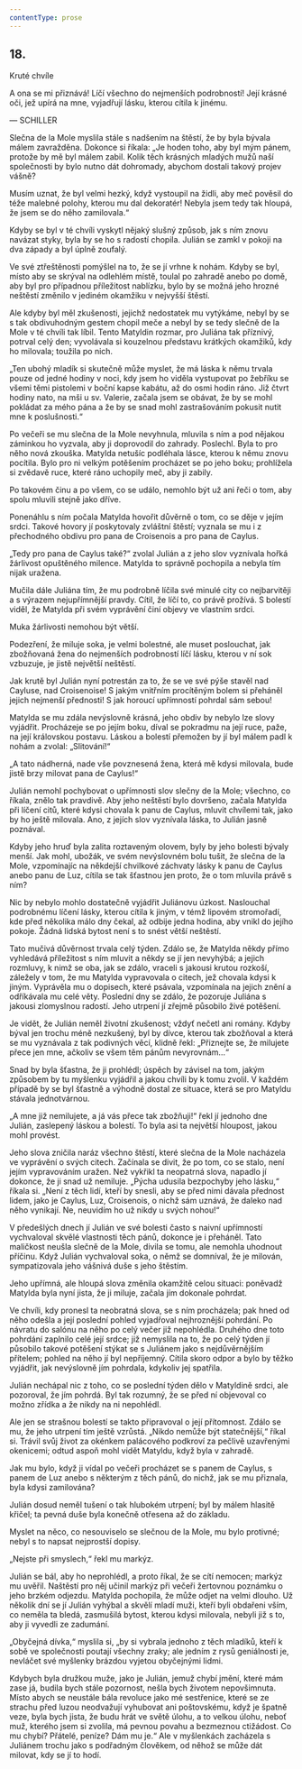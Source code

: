 ```yaml
---
contentType: prose
---
```


## 18.  
Kruté chvíle

A ona se mi přiznává! Líčí všechno do nejmenších podrobností! Její krásné oči, jež upírá na mne, vyjadřují lásku, kterou cítila k jinému.

— SCHILLER

Slečna de la Mole myslila stále s nadšením na štěstí, že by byla bývala málem zavražděna. Dokonce si říkala: „Je hoden toho, aby byl mým pánem, protože by mě byl málem zabil. Kolik těch krásných mladých mužů naší společnosti by bylo nutno dát dohromady, abychom dostali takový projev vášně?

Musím uznat, že byl velmi hezký, když vystoupil na židli, aby meč pověsil do téže malebné polohy, kterou mu dal dekoratér! Nebyla jsem tedy tak hloupá, že jsem se do něho zamilovala.“

Kdyby se byl v té chvíli vyskytl nějaký slušný způsob, jak s ním znovu navázat styky, byla by se ho s radostí chopila. Julián se zamkl v pokoji na dva západy a byl úplně zoufalý.

Ve své ztřeštěnosti pomýšlel na to, že se jí vrhne k nohám. Kdyby se byl, místo aby se skrýval na odlehlém místě, toulal po zahradě anebo po domě, aby byl pro případnou příležitost nablízku, bylo by se možná jeho hrozné neštěstí změnilo v jediném okamžiku v nejvyšší štěstí.

Ale kdyby byl měl zkušenosti, jejichž nedostatek mu vytýkáme, nebyl by se s tak obdivuhodným gestem chopil meče a nebyl by se tedy slečně de la Mole v té chvíli tak líbil. Tento Matyldin rozmar, pro Juliána tak příznivý, potrval celý den; vyvolávala si kouzelnou představu krátkých okamžiků, kdy ho milovala; toužila po nich.

„Ten ubohý mladík si skutečně může myslet, že má láska k němu trvala pouze od jedné hodiny v noci, kdy jsem ho viděla vystupovat po žebříku se všemi těmi pistolemi v boční kapse kabátu, až do osmi hodin ráno. Již čtvrt hodiny nato, na mši u sv. Valerie, začala jsem se obávat, že by se mohl pokládat za mého pána a že by se snad mohl zastrašováním pokusit nutit mne k poslušnosti.“

Po večeři se mu slečna de la Mole nevyhnula, mluvila s ním a pod nějakou záminkou ho vyzvala, aby ji doprovodil do zahrady. Poslechl. Byla to pro něho nová zkouška. Matylda netušíc podléhala lásce, kterou k němu znovu pocítila. Bylo pro ni velkým potěšením procházet se po jeho boku; prohlížela si zvědavě ruce, které ráno uchopily meč, aby ji zabily.

Po takovém činu a po všem, co se událo, nemohlo být už ani řeči o tom, aby spolu mluvili stejně jako dříve.

Ponenáhlu s ním počala Matylda hovořit důvěrně o tom, co se děje v jejím srdci. Takové hovory jí poskytovaly zvláštní štěstí; vyznala se mu i z přechodného obdivu pro pana de Croisenois a pro pana de Caylus.

„Tedy pro pana de Caylus také?“ zvolal Julián a z jeho slov vyznívala hořká žárlivost opuštěného milence. Matylda to správně pochopila a nebyla tím nijak uražena.

Mučila dále Juliána tím, že mu podrobně líčila své minulé city co nejbarvitěji a s výrazem nejupřímnější pravdy. Cítil, že líčí to, co právě prožívá. S bolestí viděl, že Matylda při svém vyprávění činí objevy ve vlastním srdci.

Muka žárlivosti nemohou být větší.

Podezření, že miluje soka, je velmi bolestné, ale muset poslouchat, jak zbožňovaná žena do nejmenších podrobností líčí lásku, kterou v ní sok vzbuzuje, je jistě největší neštěstí.

Jak krutě byl Julián nyní potrestán za to, že se ve své pýše stavěl nad Cayluse, nad Croisenoise! S jakým vnitřním procítěným bolem si přeháněl jejich nejmenší přednosti! S jak horoucí upřímností pohrdal sám sebou!

Matylda se mu zdála nevýslovně krásná, jeho obdiv by nebylo lze slovy vyjádřit. Procházeje se po jejím boku, díval se pokradmu na její ruce, paže, na její královskou postavu. Láskou a bolestí přemožen by jí byl málem padl k nohám a zvolal: „Slitování!“

„A tato nádherná, nade vše povznesená žena, která mě kdysi milovala, bude jistě brzy milovat pana de Caylus!“

Julián nemohl pochybovat o upřímnosti slov slečny de la Mole; všechno, co říkala, znělo tak pravdivě. Aby jeho neštěstí bylo dovršeno, začala Matylda při líčení citů, které kdysi chovala k panu de Caylus, mluvit chvílemi tak, jako by ho ještě milovala. Ano, z jejích slov vyznívala láska, to Julián jasně poznával.

Kdyby jeho hruď byla zalita roztaveným olovem, byly by jeho bolesti bývaly menší. Jak mohl, ubožák, ve svém nevýslovném bolu tušit, že slečna de la Mole, vzpomínajíc na někdejší chvilkové záchvaty lásky k panu de Caylus anebo panu de Luz, cítila se tak šťastnou jen proto, že o tom mluvila právě s ním?

Nic by nebylo mohlo dostatečně vyjádřit Juliánovu úzkost. Naslouchal podrobnému líčení lásky, kterou cítila k jiným, v témž lipovém stromořadí, kde před několika málo dny čekal, až odbije jedna hodina, aby vnikl do jejího pokoje. Žádná lidská bytost není s to snést větší neštěstí.

Tato mučivá důvěrnost trvala celý týden. Zdálo se, že Matylda někdy přímo vyhledává příležitost s ním mluvit a někdy se jí jen nevyhýbá; a jejich rozmluvy, k nimž se oba, jak se zdálo, vraceli s jakousi krutou rozkoší, záležely v tom, že mu Matylda vypravovala o citech, jež chovala kdysi k jiným. Vyprávěla mu o dopisech, které psávala, vzpomínala na jejich znění a odříkávala mu celé věty. Poslední dny se zdálo, že pozoruje Juliána s jakousi zlomyslnou radostí. Jeho utrpení jí zřejmě působilo živé potěšení.

Je vidět, že Julián neměl životní zkušenost; vždyť nečetl ani romány. Kdyby býval jen trochu méně nezkušený, byl by dívce, kterou tak zbožňoval a která se mu vyznávala z tak podivných věcí, klidně řekl: „Přiznejte se, že milujete přece jen mne, ačkoliv se všem těm pánům nevyrovnám…“

Snad by byla šťastna, že ji prohlédl; úspěch by závisel na tom, jakým způsobem by tu myšlenku vyjádřil a jakou chvíli by k tomu zvolil. V každém případě by se byl šťastně a výhodně dostal ze situace, která se pro Matyldu stávala jednotvárnou.

„A mne již nemilujete, a já vás přece tak zbožňuji!“ řekl jí jednoho dne Julián, zaslepený láskou a bolestí. To byla asi ta největší hloupost, jakou mohl provést.

Jeho slova zničila naráz všechno štěstí, které slečna de la Mole nacházela ve vyprávění o svých citech. Začínala se divit, že po tom, co se stalo, není jejím vypravováním uražen. Než vykřikl ta neopatrná slova, napadlo jí dokonce, že ji snad už nemiluje. „Pýcha udusila bezpochyby jeho lásku,“ říkala si. „Není z těch lidí, kteří by snesli, aby se před nimi dávala přednost lidem, jako je Caylus, Luz, Croisenois, o nichž sám uznává, že daleko nad něho vynikají. Ne, neuvidím ho už nikdy u svých nohou!“

V předešlých dnech jí Julián ve své bolesti často s naivní upřímností vychvaloval skvělé vlastnosti těch pánů, dokonce je i přeháněl. Tato maličkost neušla slečně de la Mole, divila se tomu, ale nemohla uhodnout příčinu. Když Julián vychvaloval soka, o němž se domníval, že je milován, sympatizovala jeho vášnivá duše s jeho štěstím.

Jeho upřímná, ale hloupá slova změnila okamžitě celou situaci: poněvadž Matylda byla nyní jista, že ji miluje, začala jím dokonale pohrdat.

Ve chvíli, kdy pronesl ta neobratná slova, se s ním procházela; pak hned od něho odešla a její poslední pohled vyjadřoval nejhroznější pohrdání. Po návratu do salónu na něho po celý večer již nepohlédla. Druhého dne toto pohrdání zaplnilo celé její srdce; již nemyslila na to, že po celý týden jí působilo takové potěšení stýkat se s Juliánem jako s nejdůvěrnějším přítelem; pohled na něho jí byl nepříjemný. Cítila skoro odpor a bylo by těžko vyjádřit, jak nevýslovně jím pohrdala, kdykoliv jej spatřila.

Julián nechápal nic z toho, co se poslední týden dělo v Matyldině srdci, ale pozoroval, že jím pohrdá. Byl tak rozumný, že se před ní objevoval co možno zřídka a že nikdy na ni nepohlédl.

Ale jen se strašnou bolestí se takto připravoval o její přítomnost. Zdálo se mu, že jeho utrpení tím ještě vzrůstá. „Nikdo nemůže být statečnější,“ říkal si. Trávil svůj život za okénkem palácového podkroví za pečlivě uzavřenými okenicemi; odtud aspoň mohl vidět Matyldu, když byla v zahradě.

Jak mu bylo, když ji vídal po večeři procházet se s panem de Caylus, s panem de Luz anebo s některým z těch pánů, do nichž, jak se mu přiznala, byla kdysi zamilována?

Julián dosud neměl tušení o tak hlubokém utrpení; byl by málem hlasitě křičel; ta pevná duše byla konečně otřesena až do základu.

Myslet na něco, co nesouviselo se slečnou de la Mole, mu bylo protivné; nebyl s to napsat nejprostší dopisy.

„Nejste při smyslech,“ řekl mu markýz.

Julián se bál, aby ho neprohlédl, a proto říkal, že se cítí nemocen; markýz mu uvěřil. Naštěstí pro něj učinil markýz při večeři žertovnou poznámku o jeho brzkém odjezdu. Matylda pochopila, že může odjet na velmi dlouho. Už několik dní se jí Julián vyhýbal a skvělí mladí muži, kteří byli obdařeni vším, co neměla ta bledá, zasmušilá bytost, kterou kdysi milovala, nebyli již s to, aby ji vyvedli ze zadumání.

„Obyčejná dívka,“ myslila si, „by si vybrala jednoho z těch mladíků, kteří k sobě ve společnosti poutají všechny zraky; ale jedním z rysů geniálnosti je, nevláčet své myšlenky brázdou vyjetou obyčejnými lidmi.

Kdybych byla družkou muže, jako je Julián, jemuž chybí jmění, které mám zase já, budila bych stále pozornost, nešla bych životem nepovšimnuta. Místo abych se neustále bála revoluce jako mé sestřenice, které se ze strachu před luzou neodvažují vyhubovat ani poštovskému, když je špatně veze, byla bych jista, že budu hrát ve světě úlohu, a to velkou úlohu, neboť muž, kterého jsem si zvolila, má pevnou povahu a bezmeznou ctižádost. Co mu chybí? Přátelé, peníze? Dám mu je.“ Ale v myšlenkách zacházela s Juliánem trochu jako s podřadným člověkem, od něhož se může dát milovat, kdy se jí to hodí.
